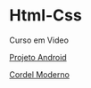 # Html-Css
 Curso em Video
 
 <a href="https://danielczastka.github.io/Html-Css/Desafios/d010-pacotes-projeto/index">Projeto Android</a>

 <a href="https://danielczastka.github.io/Html-Css/Desafios/d012-Cordel-Moderno/index">Cordel Moderno</a>
